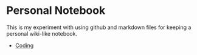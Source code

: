 Personal Notebook
=================

This is my experiment with using github and markdown files for keeping a personal wiki-like
notebook.

- [Coding](coding/ReadMe.md)
